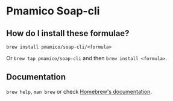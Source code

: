 # Pmamico Soap-cli

## How do I install these formulae?

`brew install pmamico/soap-cli/<formula>`

Or `brew tap pmamico/soap-cli` and then `brew install <formula>`.

## Documentation

`brew help`, `man brew` or check [Homebrew's documentation](https://docs.brew.sh).
